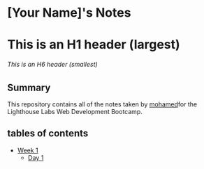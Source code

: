 # [Your Name]'s Notes
# This is an H1 header (largest)
###### This is an H6 header (smallest)

## Summary 

This repository contains all of the notes taken by [mohamed](https://github.com/mohammedpythons)for the Lighthouse Labs Web Development Bootcamp.

## tables of contents
* [Week 1](/week_1)
  * [Day 1](/week_1/day_1)